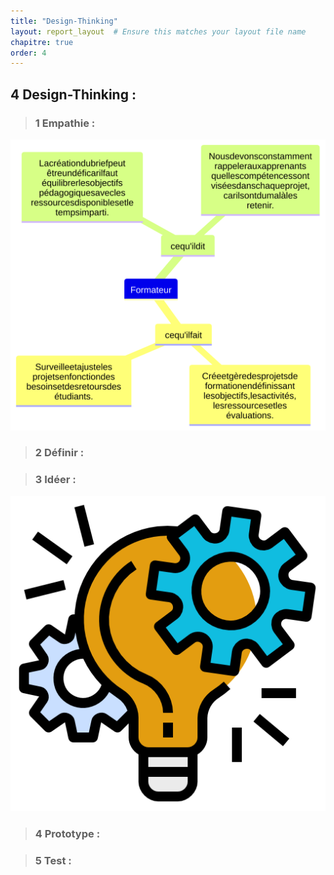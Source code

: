 ```yaml
---
title: "Design-Thinking"
layout: report_layout  # Ensure this matches your layout file name
chapitre: true
order: 4
---
```

<a id="Design-Thinking"></a>

## 4 Design-Thinking :

> ### 1 Empathie :

<div class="image-container">
  <img src="../Image/carte-empathie_pkg_creation_projets.svg" alt="Description of image">
</div>

> ### 2 Définir :



> ### 3 Idéer :

![Idéer](../Image/Idéer.png)



> ### 4 Prototype :

> ### 5 Test :
